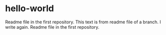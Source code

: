 # hello-world
Readme file in the first repository.
This text is from readme file of a branch.
I write again. Readme file in the first repository.
